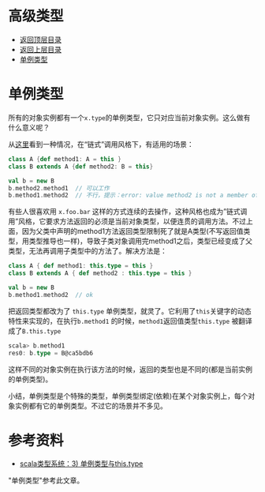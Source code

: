 # 高级类型

* [返回顶层目录](../../SUMMARY.md)
* [返回上层目录](scala.md)
* [单例类型](#单例类型)



# 单例类型

所有的对象实例都有一个`x.type`的单例类型，它只对应当前对象实例。这么做有什么意义呢？

从[这里](http://scalada.blogspot.com/2008/02/thistype-for-chaining-method-calls.html)看到一种情况，在“链式”调用风格下，有适用的场景：

```scala
class A {def method1: A = this }
class B extends A {def method2: B = this}

val b = new B
b.method2.method1  // 可以工作
b.method1.method2  // 不行，提示：error: value method2 is not a member of A
```

有些人很喜欢用 `x.foo.bar` 这样的方式连续的去操作，这种风格也成为”链式调用”风格，它要求方法返回的必须是当前对象类型，以便连贯的调用方法。不过上面，因为父类中声明的method1方法返回类型限制死了就是A类型(不写返回值类型，用类型推导也一样)，导致子类对象调用完method1之后，类型已经变成了父类型，无法再调用子类型中的方法了。解决方法是：

```scala
class A { def method1: this.type = this } 
class B extends A { def method2 : this.type = this } 

val b = new B
b.method1.method2  // ok
```

把返回类型都改为了 `this.type` 单例类型，就灵了。它利用了`this`关键字的动态特性来实现的，在执行`b.method1` 的时候，`method1`返回值类型`this.type` 被翻译成了`B.this.type`

```scala
scala> b.method1
res0: b.type = B@ca5bdb6
```

这样不同的对象实例在执行该方法的时候，返回的类型也是不同的(都是当前实例的单例类型)。

小结，单例类型是个特殊的类型，单例类型绑定(依赖)在某个对象实例上，每个对象实例都有它的单例类型。不过它的场景并不多见。





# 参考资料

* [scala类型系统：3) 单例类型与this.type](http://hongjiang.info/scala-type-system-singleton-type/)

"单例类型"参考此文章。

